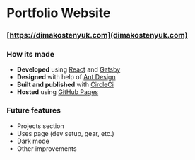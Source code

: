 # Portfolio Website

### [https://dimakostenyuk.com](dimakostenyuk.com)

<!-- [![CircleCI](https://circleci.com/gh/dimak1/dimak1.github.io.svg?style=svg)](https://circleci.com/gh/dimak1/dimak1.github.io) -->

### How its made

- **Developed** using [React](https://reactjs.org/) and [Gatsby](https://www.gatsbyjs.org/)
- **Designed** with help of [Ant Design](https://ant.design/docs/react/introduce)
- **Built and published** with [CircleCi](https://circleci.com/)
- **Hosted** using [GitHub Pages](https://pages.github.com/)

<!-- **Animations** with [Animate.css](https://daneden.github.io/animate.css/)
**Fonts** from [Google Fonts](https://fonts.google.com/) -->

### Future features

- Projects section
- Uses page (dev setup, gear, etc.)
- Dark mode
- Other improvements
